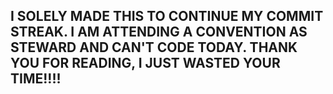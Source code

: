 ## I SOLELY MADE THIS TO CONTINUE MY COMMIT STREAK. I AM ATTENDING A CONVENTION AS STEWARD AND CAN'T CODE TODAY. THANK YOU FOR READING, I JUST WASTED YOUR TIME!!!!